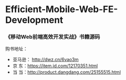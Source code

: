 # Efficient-Mobile-Web-FE-Development

### 《移动Web前端高效开发实战》书籍源码

购书地址：
 - 亚马逊： http://dwz.cn/6vao3m
 - 京 东：https://item.jd.com/12170351.html
 - 当 当：http://product.dangdang.com/25155515.html


